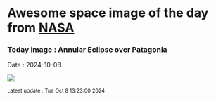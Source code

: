 
# Awesome space image of the day from [NASA](https://api.nasa.gov/)

### Today image : Annular Eclipse over Patagonia
Date : 2024-10-08

![](https://apod.nasa.gov/apod/image/2410/AnnularEclipse_Trigo_1080.jpg)

<small>Latest update : Tue Oct  8 13:23:00 2024</small>
        